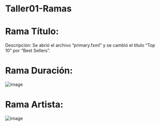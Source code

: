 # Taller01-Ramas

# Rama Título:
Descripción: Se abrió el archivo “primary.fxml” y se cambió el título “Top 10” por “Best Sellers”.

# Rama Duración:
![image](https://github.com/user-attachments/assets/6eedf5b3-2c1a-4a8c-baea-3c7d19880bcb)

# Rama Artista:
![image](https://i.ibb.co/v1wKjHT/swappy-20241017-143556.png)
